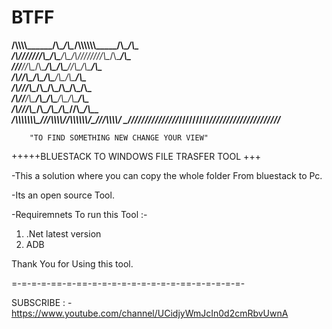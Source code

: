 # BTFF
____/\\\\\\\\\______/\\\________/\\\__/\\\\\\\\\\\\_____/\\\________/\\\_        
 __/\\\///////\\\___\/\\\_______\/\\\_\/\\\////////\\\__\/\\\_______\/\\\_       
  _\///______\//\\\__\/\\\_______\/\\\_\/\\\______\//\\\_\/\\\_______\/\\\_      
   ___________/\\\/___\/\\\_______\/\\\_\/\\\_______\/\\\_\/\\\_______\/\\\_     
    ________/\\\//_____\/\\\_______\/\\\_\/\\\_______\/\\\_\/\\\_______\/\\\_    
     _____/\\\//________\/\\\_______\/\\\_\/\\\_______\/\\\_\/\\\_______\/\\\_   
      ___/\\\/___________\//\\\______/\\\__\/\\\_______/\\\__\//\\\______/\\\__  
       __/\\\\\\\\\\\\\\\__\///\\\\\\\\\/___\/\\\\\\\\\\\\/____\///\\\\\\\\\/___ 
        _\///////////////_____\/////////_____\////////////________\/////////_____

	 	"TO FIND SOMETHING NEW CHANGE YOUR VIEW"


+++++BLUESTACK TO WINDOWS FILE TRASFER TOOL +++

-This a solution where you can copy the whole folder From bluestack to Pc.

-Its an open source Tool. 


-Requiremnets To run this Tool :- 

1. .Net latest version
2. ADB

Thank You for Using this tool.

=-=-=-=-==-=-==-=-=-=-=-=-=-=-=-=-==-=-=-=-=-=-

SUBSCRIBE : - https://www.youtube.com/channel/UCidjyWmJcIn0d2cmRbvUwnA 
